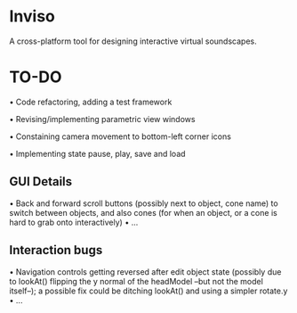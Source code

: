 # Inviso

A cross-platform tool for designing interactive virtual soundscapes. 

# TO-DO
• Code refactoring, adding a test framework

• Revising/implementing parametric view windows

• Constaining camera movement to bottom-left corner icons

• Implementing state pause, play, save and load


## GUI Details

• Back and forward scroll buttons (possibly next to object, cone name) to switch between objects, and also cones (for when an object, or a cone is hard to grab onto interactively)
• ...

## Interaction bugs

• Navigation controls getting reversed after edit object state (possibly due to lookAt() flipping the y normal of the headModel –but not the model itself–); a possible fix could be ditching lookAt() and using a simpler rotate.y
• ...
